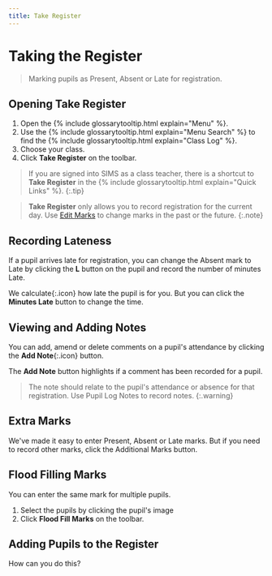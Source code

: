 ```yaml
---
title: Take Register
---
```


# Taking the Register

> Marking pupils as Present, Absent or Late for registration.

## Opening Take Register

1. Open the {% include glossarytooltip.html explain="Menu" %}.
1. Use the {% include glossarytooltip.html explain="Menu Search" %} to find the {% include glossarytooltip.html explain="Class Log" %}.
1. Choose your class.
1. Click **Take Register** on the toolbar.

> If you are signed into SIMS as a class teacher, there is a shortcut to **Take Register** in the {% include glossarytooltip.html explain="Quick Links" %}. 
{:.tip}

> **Take Register** only allows you to record registration for the current day. Use [Edit Marks](../../schoolmanagement/attendance/edit-marks) to change marks in the past or the future.
{:.note}

## Recording Lateness

If a pupil arrives late for registration, you can change the Absent mark to Late  by clicking the **L** button on the pupil and record the number of minutes Late.

We calculate{:.icon} how late the pupil is for you.  But you can click the **Minutes Late** button to change the time.

## Viewing and Adding Notes

You can add, amend or delete comments on a pupil's attendance by clicking the **Add Note**{:.icon} button.

The **Add Note** button highlights if a comment has been recorded for a pupil.

> The note should relate to the pupil's attendance or absence for that registration. Use Pupil Log Notes to record notes.
{:.warning}

## Extra Marks

We've made it easy to enter Present, Absent or Late marks. But if you need to record other marks, click the Additional Marks button.

## Flood Filling Marks

You can enter the same mark for multiple pupils.

1. Select the pupils by clicking the pupil's image
1. Click  **Flood Fill Marks** on the toolbar.

## Adding Pupils to the Register

How can you do this?


